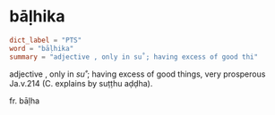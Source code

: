 # bāḷhika

``` toml
dict_label = "PTS"
word = "bāḷhika"
summary = "adjective , only in su˚; having excess of good thi"
```

adjective , only in *su˚*; having excess of good things, very prosperous Ja.v.214 (C. explains by suṭṭhu aḍḍha).

fr. bāḷha

